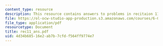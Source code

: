 ```yaml
---
content_type: resource
description: This resource contains answers to problems in recitaion 11.
file: https://ol-ocw-studio-app-production.s3.amazonaws.com/courses/6-041-probabilistic-systems-analysis-and-applied-probability-spring-2006/4d34b68516e2ab7b7cfdf564ff9774e7_rec11_ans.pdf
file_type: application/pdf
resourcetype: Document
title: rec11_ans.pdf
uid: 4d34b685-16e2-ab7b-7cfd-f564ff9774e7
---
```

